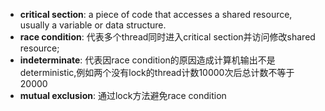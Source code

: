 - **critical section**: a piece of code that accesses a shared resource, usually a variable or data structure.
- **race condition**: 代表多个thread同时进入critical section并访问修改shared resource;
- **indeterminate**: 代表因race condition的原因造成计算机输出不是deterministic,例如两个没有lock的thread计数10000次后总计数不等于20000
- **mutual exclusion**: 通过lock方法避免race condition
